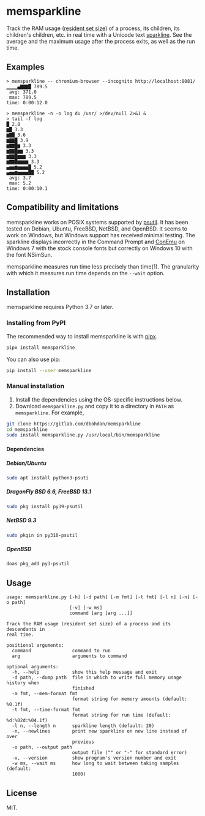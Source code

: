 # memsparkline

Track the RAM usage ([resident set size](https://en.wikipedia.org/wiki/Resident_set_size)) of a process, its children, its children's children, etc. in real time with a Unicode text [sparkline](https://en.wikipedia.org/wiki/Sparkline). See the average and the maximum usage after the process exits, as well as the run time.



## Examples

```none
> memsparkline -- chromium-browser --incognito http://localhost:8081/
▁▁▁▁▄▇▇▇█ 789.5
 avg: 371.0
 max: 789.5
time: 0:00:12.0
```

```none
> memsparkline -n -o log du /usr/ >/dev/null 2>&1 &
> tail -f log
█ 2.8
▆█ 3.3
▆▇█ 3.6
▆▇▇█ 3.9
▆▇▇█▆ 3.3
▆▇▇█▆▆ 3.3
▆▇▇█▆▆▆ 3.3
▆▇▇█▆▆▆▆ 3.3
▄▅▅▆▅▅▅▅█ 5.2
▄▅▅▆▅▅▅▅██ 5.2
 avg: 3.7
 max: 5.2
time: 0:00:10.1
```


## Compatibility and limitations

memsparkline works on POSIX systems supported by [psutil](https://github.com/giampaolo/psutil). It has been tested on Debian, Ubuntu, FreeBSD, NetBSD, and OpenBSD. It seems to work on Windows, but Windows support has received minimal testing. The sparkline displays incorrectly in the Command Prompt and [ConEmu](https://conemu.github.io/) on Windows 7 with the stock console fonts but correctly on Windows 10 with the font NSimSun.

memsparkline measures run time less precisely than time(1). The granularity with which it measures run time depends on the `--wait` option.


## Installation

memsparkline requires Python 3.7 or later.

### Installing from PyPI

The recommended way to install memsparkline is with [pipx](https://github.com/pypa/pipx).

```sh
pipx install memsparkline
```

You can also use pip:

```sh
pip install --user memsparkline
```

### Manual installation

1. Install the dependencies using the OS-specific instructions below.
2. Download `memsparkline.py` and copy it to a directory in `PATH` as `memsparkline`. For example,

```sh
git clone https://gitlab.com/dbohdan/memsparkline
cd memsparkline
sudo install memsparkline.py /usr/local/bin/memsparkline
```

#### Dependencies

##### Debian/Ubuntu

```sh
sudo apt install python3-psuti
```

##### DragonFly BSD 6.6, FreeBSD 13.1

```sh
sudo pkg install py39-psutil
```

##### NetBSD 9.3

```sh
sudo pkgin in py310-psutil
```

##### OpenBSD

```sh
doas pkg_add py3-psutil
```


## Usage

```none
usage: memsparkline.py [-h] [-d path] [-m fmt] [-t fmt] [-l n] [-n] [-o path]
                       [-v] [-w ms]
                       command [arg [arg ...]]

Track the RAM usage (resident set size) of a process and its descendants in
real time.

positional arguments:
  command               command to run
  arg                   arguments to command

optional arguments:
  -h, --help            show this help message and exit
  -d path, --dump path  file in which to write full memory usage history when
                        finished
  -m fmt, --mem-format fmt
                        format string for memory amounts (default: %0.1f)
  -t fmt, --time-format fmt
                        format string for run time (default: %d:%02d:%04.1f)
  -l n, --length n      sparkline length (default: 20)
  -n, --newlines        print new sparkline on new line instead of over
                        previous
  -o path, --output path
                        output file ("" or "-" for standard error)
  -v, --version         show program's version number and exit
  -w ms, --wait ms      how long to wait between taking samples (default:
                        1000)
```


## License

MIT.
